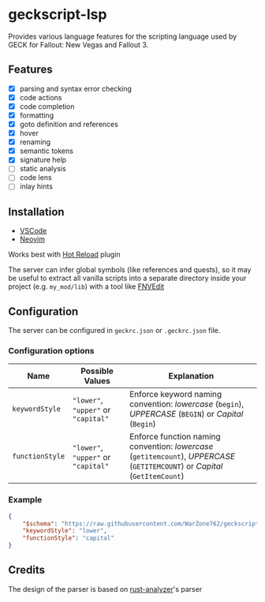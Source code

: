 # geckscript-lsp

Provides various language features for the scripting language used by GECK for Fallout: New Vegas and Fallout 3.

## Features

- [x] parsing and syntax error checking
- [x] code actions
- [x] code completion
- [x] formatting
- [x] goto definition and references
- [x] hover
- [x] renaming
- [x] semantic tokens
- [x] signature help
- [ ] static analysis
- [ ] code lens
- [ ] inlay hints

## Installation

- [VSCode](https://github.com/WarZone762/vscode-geckscript)
- [Neovim](https://github.com/WarZone762/geckscript.nvim)

Works best with [Hot Reload](https://www.nexusmods.com/newvegas/mods/70962) plugin

The server can infer global symbols (like references and quests), so it may be useful to extract
all vanilla scripts into a separate directory inside your project (e.g. `my_mod/lib`) with a tool
like [FNVEdit](https://www.nexusmods.com/newvegas/mods/34703)

## Configuration

The server can be configured in `geckrc.json` or `.geckrc.json` file.

### Configuration options

| Name            | Possible Values                     | Explanation                                                                                                                  |
| --------------- | ----------------------------------- | ---------------------------------------------------------------------------------------------------------------------------- |
| `keywordStyle`  | `"lower"`, `"upper"` or `"capital"` | Enforce keyword naming convention: *lowercase* (`begin`), *UPPERCASE* (`BEGIN`) or *Capital* (`Begin`)                       |
| `functionStyle` | `"lower"`, `"upper"` or `"capital"` | Enforce function naming convention: *lowercase* (`getitemcount`), *UPPERCASE* (`GETITEMCOUNT`) or *Capital* (`GetItemCount`) |

### Example

```json
{
    "$schema": "https://raw.githubusercontent.com/WarZone762/geckscript-lsp/dev/src/geckscript/config.schema.json",
    "keywordStyle": "lower",
    "functionStyle": "capital"
}
```

## Credits

The design of the parser is based on [rust-analyzer](https://rust-analyzer.github.io/)'s parser
